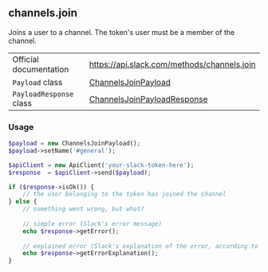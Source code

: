 ## channels.join

Joins a user to a channel. The token's user must be a member of the channel.

| | |
|-------------------------|-------------------------------------------------------------------------------------------------------------------------------------------|
| Official documentation  | https://api.slack.com/methods/channels.join                                                                                               |
| `Payload` class         | [ChannelsJoinPayload](https://github.com/displayce/slack/blob/master/src/CL/Slack/Payload/ChannelsJoinPayload.php)                       |
| `PayloadResponse` class | [ChannelsJoinPayloadResponse](https://github.com/displayce/slack/blob/master/src/CL/Slack/Payload/ChannelsJoinPayloadResponse.php)       |


### Usage

```php
$payload = new ChannelsJoinPayload();
$payload->setName('#general');

$apiClient = new ApiClient('your-slack-token-here');
$response  = $apiClient->send($payload);

if ($response->isOk()) {
    // the user belonging to the token has joined the channel
} else {
    // something went wrong, but what?
    
    // simple error (Slack's error message)
    echo $response->getError();
    
    // explained error (Slack's explanation of the error, according to the documentation)
    echo $response->getErrorExplanation();
}
```
